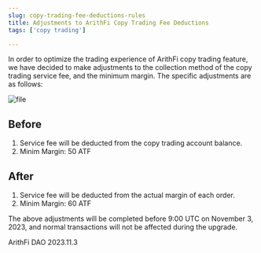 ```yaml
---
slug: copy-trading-fee-deductions-rules
title: Adjustments to ArithFi Copy Trading Fee Deductions
tags: ['copy trading']

---
```


In order to optimize the trading experience of ArithFi copy trading feature, we have decided to make adjustments to the collection method of the copy trading service fee, and the minimum margin. The specific adjustments are as follows:

![file](https://nftstorage.link/ipfs/bafybeigzbnxvtdgkfqmb6hmbob2256ruojtimpqu6jrbqkjscx3oiqyttq)

## Before
1. Service fee will be deducted from the copy trading account balance.
2. Minim Margin: 50 ATF 

## After
1. Service fee will be deducted from the actual margin of each order.
2. Minim Margin: 60 ATF

The above adjustments will be completed before 9:00 UTC on November 3, 2023, and normal transactions will not be affected during the upgrade.

ArithFi DAO
 2023.11.3
